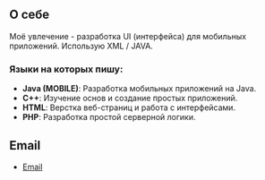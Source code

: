 <div id="header" aligh="center>
<h1> Привет <h1>
</div>

![background](https://via.placeholder.com/1200x300.png?text=Welcome+to+My+GitHub)

## О себе

Моё увлечение - разработка UI (интерфейса) для мобильных приложений.
Использую XML / JAVA.

### Языки на которых пишу:

- **Java (MOBILE)**: Разработка мобильных приложений на Java.
- **C++**: Изучение основ и создание простых приложений.
- **HTML**: Верстка веб-страниц и работа с интерфейсами.
- **PHP**: Разработка простой серверной логики.

## Email
- [Email](mailto:mitkonogit@gmail.com)
